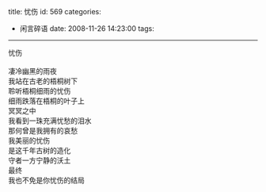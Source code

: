 title: 忧伤
id: 569
categories:
  - 闲言碎语
date: 2008-11-26 14:23:00
tags:
---

忧伤
</br>
</br>凄冷幽黑的雨夜
</br>我站在古老的梧桐树下
</br>聆听梧桐细雨的忧伤
</br>细雨跌落在梧桐的叶子上
</br>冥冥之中
</br>我看到一珠充满忧愁的泪水
</br>那何曾是我拥有的哀愁
</br>我美丽的忧伤
</br>是这千年古树的造化
</br>守者一方宁静的沃土
</br>最终
</br>我也不免是你忧伤的结局